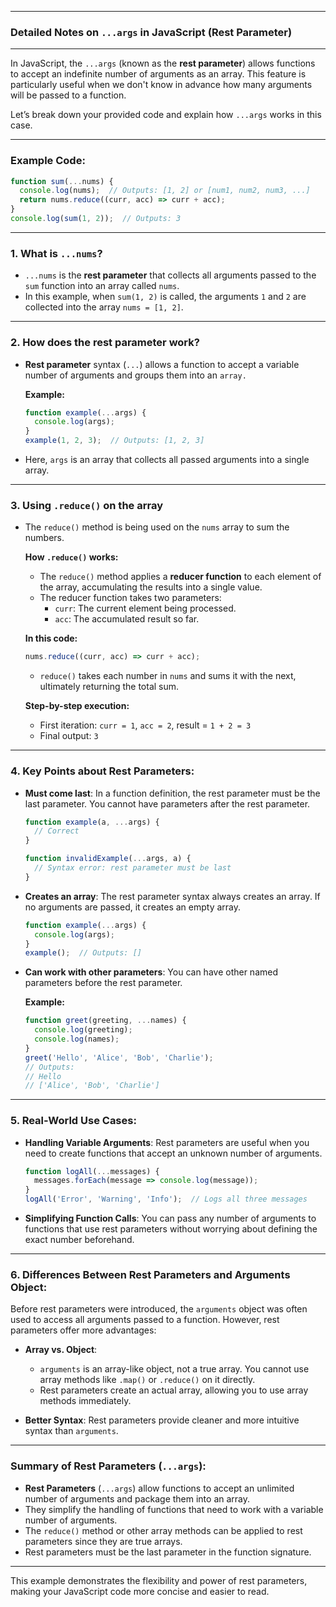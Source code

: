 
---

### Detailed Notes on `...args` in JavaScript (Rest Parameter)

---

In JavaScript, the `...args` (known as the **rest parameter**) allows functions to accept an indefinite number of arguments as an array. This feature is particularly useful when we don't know in advance how many arguments will be passed to a function.

Let’s break down your provided code and explain how `...args` works in this case.

---

### Example Code:

```javascript
function sum(...nums) {
  console.log(nums);  // Outputs: [1, 2] or [num1, num2, num3, ...] 
  return nums.reduce((curr, acc) => curr + acc);
}
console.log(sum(1, 2));  // Outputs: 3
```

---

### 1. **What is `...nums`?**

- `...nums` is the **rest parameter** that collects all arguments passed to the `sum` function into an array called `nums`.
- In this example, when `sum(1, 2)` is called, the arguments `1` and `2` are collected into the array `nums = [1, 2]`.

---

### 2. **How does the rest parameter work?**

- **Rest parameter** syntax (`...`) allows a function to accept a variable number of arguments and groups them into an `array.`
  
  **Example:**
  ```javascript
  function example(...args) {
    console.log(args);  
  }
  example(1, 2, 3);  // Outputs: [1, 2, 3]
  ```

- Here, `args` is an array that collects all passed arguments into a single array.

---

### 3. **Using `.reduce()` on the array**

- The `reduce()` method is being used on the `nums` array to sum the numbers.
  
  **How `.reduce()` works:**
  - The `reduce()` method applies a **reducer function** to each element of the array, accumulating the results into a single value.
  - The reducer function takes two parameters:
    - `curr`: The current element being processed.
    - `acc`: The accumulated result so far.

  **In this code:**
  ```javascript
  nums.reduce((curr, acc) => curr + acc);
  ```
  - `reduce()` takes each number in `nums` and sums it with the next, ultimately returning the total sum.

  **Step-by-step execution:**
  - First iteration: `curr = 1`, `acc = 2`, result = `1 + 2 = 3`
  - Final output: `3`

---

### 4. **Key Points about Rest Parameters:**

- **Must come last**: In a function definition, the rest parameter must be the last parameter. You cannot have parameters after the rest parameter.
  ```javascript
  function example(a, ...args) {
    // Correct
  }
  
  function invalidExample(...args, a) {
    // Syntax error: rest parameter must be last
  }
  ```

- **Creates an array**: The rest parameter syntax always creates an array. If no arguments are passed, it creates an empty array.

  ```javascript
  function example(...args) {
    console.log(args);
  }
  example();  // Outputs: []
  ```

- **Can work with other parameters**: You can have other named parameters before the rest parameter.

  **Example:**
  ```javascript
  function greet(greeting, ...names) {
    console.log(greeting);
    console.log(names);
  }
  greet('Hello', 'Alice', 'Bob', 'Charlie');
  // Outputs: 
  // Hello
  // ['Alice', 'Bob', 'Charlie']
  ```

---

### 5. **Real-World Use Cases:**

- **Handling Variable Arguments**: Rest parameters are useful when you need to create functions that accept an unknown number of arguments.
  ```javascript
  function logAll(...messages) {
    messages.forEach(message => console.log(message));
  }
  logAll('Error', 'Warning', 'Info');  // Logs all three messages
  ```

- **Simplifying Function Calls**: You can pass any number of arguments to functions that use rest parameters without worrying about defining the exact number beforehand.

---

### 6. **Differences Between Rest Parameters and Arguments Object:**

Before rest parameters were introduced, the `arguments` object was often used to access all arguments passed to a function. However, rest parameters offer more advantages:

- **Array vs. Object**:
  - `arguments` is an array-like object, not a true array. You cannot use array methods like `.map()` or `.reduce()` on it directly.
  - Rest parameters create an actual array, allowing you to use array methods immediately.

- **Better Syntax**: Rest parameters provide cleaner and more intuitive syntax than `arguments`.

---

### Summary of Rest Parameters (`...args`):

- **Rest Parameters** (`...args`) allow functions to accept an unlimited number of arguments and package them into an array.
- They simplify the handling of functions that need to work with a variable number of arguments.
- The `reduce()` method or other array methods can be applied to rest parameters since they are true arrays.
- Rest parameters must be the last parameter in the function signature.
  
---

This example demonstrates the flexibility and power of rest parameters, making your JavaScript code more concise and easier to read.